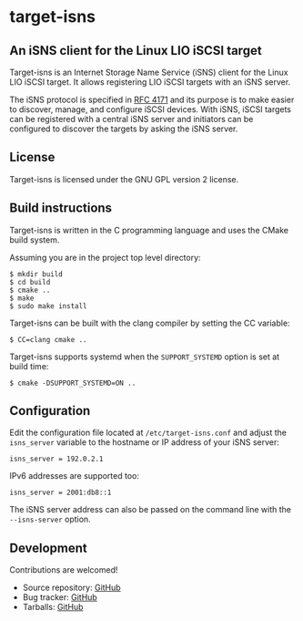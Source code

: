 target-isns
===========

An iSNS client for the Linux LIO iSCSI target
---------------------------------------------

Target-isns is an Internet Storage Name Service (iSNS) client for the
Linux LIO iSCSI target. It allows registering LIO iSCSI targets with
an iSNS server.

The iSNS protocol is specified in
[RFC 4171](http://tools.ietf.org/html/rfc4171) and its purpose is to
make easier to discover, manage, and configure iSCSI devices. With
iSNS, iSCSI targets can be registered with a central iSNS server and
initiators can be configured to discover the targets by asking the
iSNS server.

License
-------

Target-isns is licensed under the GNU GPL version 2 license.

Build instructions
------------------

Target-isns is written in the C programming language and uses the
CMake build system.

Assuming you are in the project top level directory:

    $ mkdir build
    $ cd build
    $ cmake ..
    $ make
    $ sudo make install

Target-isns can be built with the clang compiler by setting the CC
variable:

    $ CC=clang cmake ..

Target-isns supports systemd when the `SUPPORT_SYSTEMD` option is set
at build time:

    $ cmake -DSUPPORT_SYSTEMD=ON ..

Configuration
-------------

Edit the configuration file located at `/etc/target-isns.conf` and
adjust the `isns_server` variable to the hostname or IP address of
your iSNS server:

    isns_server = 192.0.2.1

IPv6 addresses are supported too:

    isns_server = 2001:db8::1

The iSNS server address can also be passed on the command line with
the `--isns-server` option.

Development
-----------

Contributions are welcomed!

 * Source repository: [GitHub](https://github.com/open-iscsi/target-isns)
 * Bug tracker: [GitHub](https://github.com/open-iscsi/target-isns/issues)
 * Tarballs: [GitHub](https://github.com/open-iscsi/target-isns/releases)
